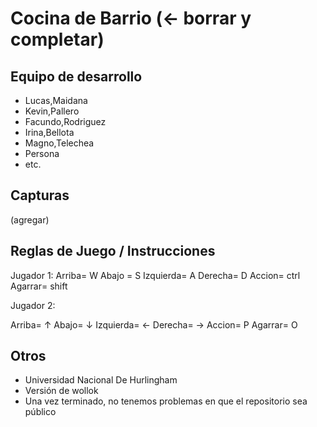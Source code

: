 # Cocina de Barrio (<- borrar y completar)

## Equipo de desarrollo

- Lucas,Maidana
- Kevin,Pallero
- Facundo,Rodriguez
- Irina,Bellota
- Magno,Telechea
- Persona
- etc.

## Capturas

(agregar)

## Reglas de Juego / Instrucciones

Jugador 1: 
Arriba= W
Abajo = S
Izquierda= A
Derecha= D
Accion= ctrl
Agarrar= shift

Jugador 2:

Arriba= ↑
Abajo= ↓
Izquierda= ←
Derecha= →
Accion= P
Agarrar= O




## Otros

- Universidad Nacional De Hurlingham
- Versión de wollok
- Una vez terminado, no tenemos problemas en que el repositorio sea público  
